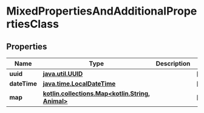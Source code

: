 
# MixedPropertiesAndAdditionalPropertiesClass

## Properties
Name | Type | Description | Notes
------------ | ------------- | ------------- | -------------
**uuid** | [**java.util.UUID**](java.util.UUID.md) |  |  [optional]
**dateTime** | [**java.time.LocalDateTime**](java.time.LocalDateTime.md) |  |  [optional]
**map** | [**kotlin.collections.Map&lt;kotlin.String, Animal&gt;**](Animal.md) |  |  [optional]



